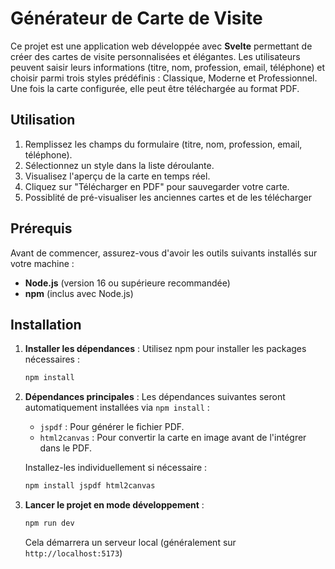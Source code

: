 

# Générateur de Carte de Visite

Ce projet est une application web développée avec **Svelte** permettant de créer des cartes de visite personnalisées et élégantes. Les utilisateurs peuvent saisir leurs informations (titre, nom, profession, email, téléphone) et choisir parmi trois styles prédéfinis : Classique, Moderne et Professionnel. Une fois la carte configurée, elle peut être téléchargée au format PDF.

## Utilisation
1. Remplissez les champs du formulaire (titre, nom, profession, email, téléphone).
2. Sélectionnez un style dans la liste déroulante.
3. Visualisez l'aperçu de la carte en temps réel.
4. Cliquez sur "Télécharger en PDF" pour sauvegarder votre carte.
5. Possiblité de pré-visualiser les anciennes cartes et de les télécharger

## Prérequis
Avant de commencer, assurez-vous d'avoir les outils suivants installés sur votre machine :
- **Node.js** (version 16 ou supérieure recommandée)
- **npm** (inclus avec Node.js)

## Installation

1. **Installer les dépendances** :
   Utilisez npm pour installer les packages nécessaires :
   ```bash
   npm install
   ```

2. **Dépendances principales** :
   Les dépendances suivantes seront automatiquement installées via `npm install` : 
   - `jspdf` : Pour générer le fichier PDF.
   - `html2canvas` : Pour convertir la carte en image avant de l'intégrer dans le PDF.

   Installez-les individuellement si nécessaire :
   ```bash
   npm install jspdf html2canvas
   ```

3. **Lancer le projet en mode développement** :
   ```bash
   npm run dev
   ```
   Cela démarrera un serveur local (généralement sur `http://localhost:5173`)
